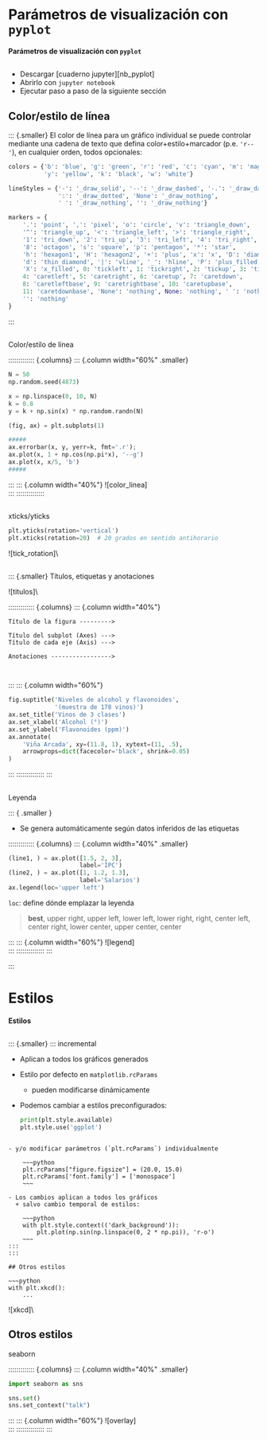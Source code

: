 
# Parámetros de visualización con `pyplot`
#### Parámetros de visualización con `pyplot`

##
- Descargar [cuaderno jupyter][nb_pyplot]
- Abrirlo con `jupyter notebook`
- Ejecutar paso a paso de la siguiente sección

## Color/estilo de línea
::: {.smaller}
El color de línea para un gráfico individual se puede controlar mediante una
cadena de texto que defina color+estilo+marcador (p.e. `'r--'`), en cualquier
orden, todos opcionales:

~~~python
colors = {'b': 'blue', 'g': 'green', 'r': 'red', 'c': 'cyan', 'm': 'magenta',
          'y': 'yellow', 'k': 'black', 'w': 'white'}

lineStyles = {'-': '_draw_solid', '--': '_draw_dashed', '-.': '_draw_dash_dot',
              ':': '_draw_dotted', 'None': '_draw_nothing',
              ' ': '_draw_nothing', '': '_draw_nothing'}

markers = {
    '.': 'point', ',': 'pixel', 'o': 'circle', 'v': 'triangle_down',
    '^': 'triangle_up', '<': 'triangle_left', '>': 'triangle_right',
    '1': 'tri_down', '2': 'tri_up', '3': 'tri_left', '4': 'tri_right',
    '8': 'octagon', 's': 'square', 'p': 'pentagon', '*': 'star',
    'h': 'hexagon1', 'H': 'hexagon2', '+': 'plus', 'x': 'x', 'D': 'diamond',
    'd': 'thin_diamond', '|': 'vline', '_': 'hline', 'P': 'plus_filled',
    'X': 'x_filled', 0: 'tickleft', 1: 'tickright', 2: 'tickup', 3: 'tickdown',
    4: 'caretleft', 5: 'caretright', 6: 'caretup', 7: 'caretdown',
    8: 'caretleftbase', 9: 'caretrightbase', 10: 'caretupbase',
    11: 'caretdownbase', 'None': 'nothing', None: 'nothing', ' ': 'nothing',
    '': 'nothing'
}
~~~
:::

##
Color/estilo de línea

::::::::::::: {.columns}
::: {.column width="60%" .smaller}
~~~python
N = 50
np.random.seed(4873)

x = np.linspace(0, 10, N)
k = 0.8
y = k + np.sin(x) * np.random.randn(N)

(fig, ax) = plt.subplots(1)

#####
ax.errorbar(x, y, yerr=k, fmt='.r');
ax.plot(x, 1 + np.cos(np.pi*x), '--g')
ax.plot(x, x/5, 'b')
#####
~~~
:::
::: {.column width="40%"}
![color_linea]\
:::
::::::::::::::


##
xticks/yticks

~~~python
plt.yticks(rotation='vertical')
plt.xticks(rotation=20)  # 20 grados en sentido antihorario
~~~

![tick_rotation]\


##
::: {.smaller}
Títulos, etiquetas y anotaciones

![titulos]\

::::::::::::: {.columns}
::: {.column width="40%"}
~~~
Título de la figura --------->
 
Título del subplot (Axes) --->
Título de cada eje (Axis) --->

Anotaciones ----------------->



~~~
:::
::: {.column width="60%"}
~~~python
fig.suptitle('Niveles de alcohol y flavonoides',
             '(muestra de 178 vinos)')
ax.set_title('Vinos de 3 clases')
ax.set_xlabel('Alcohol (°)')
ax.set_ylabel('Flavonoides (ppm)')
ax.annotate(
    'Viña Arcada', xy=(11.8, 1), xytext=(11, .5),
    arrowprops=dict(facecolor='black', shrink=0.05)
)
~~~
:::
::::::::::::::
:::

##
Leyenda

::: { .smaller }

- Se genera automáticamente según datos inferidos de las etiquetas

::::::::::::: {.columns}
::: {.column width="40%" .smaller}
~~~python
(line1, ) = ax.plot([1.5, 2, 3],
                    label='IPC')
(line2, ) = ax.plot([1, 1.2, 1.3],
                    label='Salarios')
ax.legend(loc='upper left')
~~~

`loc`: define dónde emplazar la leyenda

> **best**, upper right, upper left, lower left, lower right, right, center
> left, center right, lower center, upper center, center

:::
::: {.column width="60%"}
![legend] \
:::
::::::::::::::
:::

:::

# Estilos
#### Estilos

##
::: {.smaller}
::: incremental
- Aplican a todos los gráficos generados
- Estilo por defecto en `matplotlib.rcParams`
  + pueden modificarse dinámicamente
- Podemos cambiar a estilos preconfigurados:

    ~~~python
    print(plt.style.available)
    plt.style.use('ggplot')
~~~

- y/o modificar parámetros (`plt.rcParams`) individualmente

    ~~~python
    plt.rcParams["figure.figsize"] = (20.0, 15.0)
    plt.rcParams['font.family'] = ['monospace']
    ~~~

- Los cambios aplican a todos los gráficos
  + salvo cambio temporal de estilos:

    ~~~python
    with plt.style.context(('dark_background')):
        plt.plot(np.sin(np.linspace(0, 2 * np.pi)), 'r-o')
    ~~~
:::
:::

## Otros estilos

~~~python
with plt.xkcd():
    ...
~~~

![xkcd]\

## Otros estilos

seaborn

::::::::::::: {.columns}
::: {.column width="40%" .smaller}
~~~python
import seaborn as sns

sns.set()
sns.set_context("talk")
~~~
:::
::: {.column width="60%"}
![overlay] \
:::
::::::::::::::
:::

